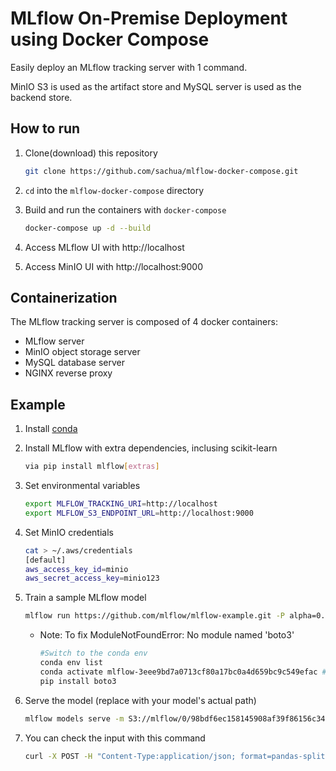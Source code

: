 # MLflow On-Premise Deployment using Docker Compose
Easily deploy an MLflow tracking server with 1 command.

MinIO S3 is used as the artifact store and MySQL server is used as the backend store.

## How to run

1. Clone(download) this repository

    ```bash
    git clone https://github.com/sachua/mlflow-docker-compose.git
    ```
    
2. `cd` into the `mlflow-docker-compose` directory

3. Build and run the containers with `docker-compose`

    ```bash
    docker-compose up -d --build
    ```
    
4. Access MLflow UI with http://localhost

5. Access MinIO UI with http://localhost:9000

## Containerization

The MLflow tracking server is composed of 4 docker containers:

* MLflow server
* MinIO object storage server
* MySQL database server
* NGINX reverse proxy

## Example

1. Install [conda](https://conda.io/projects/conda/en/latest/user-guide/install/index.html)

2. Install MLflow with extra dependencies, inclusing scikit-learn

    ```bash
    via pip install mlflow[extras]
    ```
    
3. Set environmental variables

    ```bash
    export MLFLOW_TRACKING_URI=http://localhost
    export MLFLOW_S3_ENDPOINT_URL=http://localhost:9000
    ```
4. Set MinIO credentials
    
    ```bash
    cat > ~/.aws/credentials
    [default]
    aws_access_key_id=minio
    aws_secret_access_key=minio123
    ```

5. Train a sample MLflow model

    ```bash
    mlflow run https://github.com/mlflow/mlflow-example.git -P alpha=0.42
    ```
    
    * Note: To fix ModuleNotFoundError: No module named 'boto3'
    
        ```bash
        #Switch to the conda env
        conda env list
        conda activate mlflow-3eee9bd7a0713cf80a17bc0a4d659bc9c549efac #replace with your own generated mlflow-environment
        pip install boto3
        ```
 
 6. Serve the model (replace with your model's actual path)
    ```bash
    mlflow models serve -m S3://mlflow/0/98bdf6ec158145908af39f86156c347f/artifacts/model -p 1234
    ```
 
 7. You can check the input with this command
    ```bash
    curl -X POST -H "Content-Type:application/json; format=pandas-split" --data '{"columns":["alcohol", "chlorides", "citric acid", "density", "fixed acidity", "free sulfur dioxide", "pH", "residual sugar", "sulphates", "total sulfur dioxide", "volatile acidity"],"data":[[12.8, 0.029, 0.48, 0.98, 6.2, 29, 3.33, 1.2, 0.39, 75, 0.66]]}' http://127.0.0.1:1234/invocations
    ```

